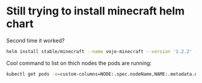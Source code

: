 # Still trying to install minecraft helm chart
Second time it worked?
```bash
helm install stable/minecraft --name voje-minecraft --version '1.2.2' --namespace minecraft --values minecraft.yaml
```

Cool command to list on thich nodes the pods are running:
```bash
kubectl get pods -o=custom-columns=NODE:.spec.nodeName,NAME:.metadata.name --all-namespaces
```

